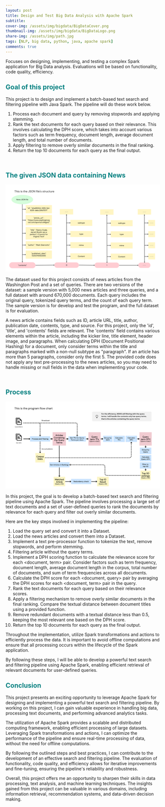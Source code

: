 ```yaml
---
layout: post
title: Design and Test Big Data Analysis with Apache Spark
subtitle:
cover-img: /assets/img/bigdata/BigDataCover.png
thumbnail-img: /assets/img/bigdata/BigDataLogo.png
share-img: /assets/img/path.jpg
tags: [NLP, big data, python, java, apache spark]
comments: true
---
```


Focuses on designing, implementing, and testing a complex Spark application for Big Data analysis. Evaluations will be based on functionality, code quality, efficiency.

## <Text style="color:#008080">Goal of this project</Text>

This project is to design and implement a batch-based text search and filtering pipeline with Java Spark.
The pipeline will do these work below.

1. Process each document and query by removing stopwords and applying stemming.
2. Rank the text documents for each query based on their relevance. This involves calculating the DPH score, which takes into account various factors such as term frequency, document length, average document length, and total number of documents.
3. Apply filtering to remove overly similar documents in the final ranking.
4. Return the top 10 documents for each query as the final output.

<br>

## <Text style="color:#008080"> The given JSON data containing News </Text>

![Json file](../assets/img/bigdata/json.png)

The dataset used for this project consists of news articles from the Washington Post and a set of queries. There are two versions of the dataset: a sample version with 5,000 news articles and three queries, and a full dataset with around 670,000 documents. Each query includes the original query, tokenized query terms, and the count of each query term. The sample version is for develop and test the program, and the full dataset is for evaluation.

A news article contains fields such as ID, article URL, title, author, publication date, contents, type, and source. For this project, only the 'id', 'title', and 'contents' fields are relevant. The 'contents' field contains various elements within the article, including the kicker line, title element, header image, and paragraphs. When calculating DPH (Document Positional Hashing) for a document, only consider terms within the title and paragraphs marked with a non-null subtype as "paragraph". If an article has more than 5 paragraphs, consider only the first 5. The provided code does not apply any text pre-processing to the news articles, so you may need to handle missing or null fields in the data when implementing your code.

<br>

## <Text style="color:#008080"> Process </Text>

![Process map](../assets/img/bigdata/queries.png)

In this project, the goal is to develop a batch-based text search and filtering pipeline using Apache Spark. The pipeline involves processing a large set of text documents and a set of user-defined queries to rank the documents by relevance for each query and filter out overly similar documents.

Here are the key steps involved in implementing the pipeline:

1. Load the query set and convert it into a Dataset<Query>.
2. Load the news articles and convert them into a Dataset<NewsArticle>.
3. Implement a text pre-processor function to tokenize the text, remove stopwords, and perform stemming.
4. Filtering article without the query terms.
5. Implement a DPH scoring function to calculate the relevance score for each <document, term> pair. Consider factors such as term frequency, document length, average document length in the corpus, total number of documents, and sum of term frequencies across all documents.
6. Calculate the DPH score for each <document, query> pair by averaging the DPH scores for each <document, term> pair in the query.
7. Rank the text documents for each query based on their relevance scores.
8. Apply a filtering mechanism to remove overly similar documents in the final ranking. Compare the textual distance between document titles using a provided function.
9. Remove redundant documents with a textual distance less than 0.5, keeping the most relevant one based on the DPH score.
10. Return the top 10 documents for each query as the final output.

Throughout the implementation, utilize Spark transformations and actions to efficiently process the data. It is important to avoid offline computations and ensure that all processing occurs within the lifecycle of the Spark application.

By following these steps, I will be able to develop a powerful text search and filtering pipeline using Apache Spark, enabling efficient retrieval of relevant documents for user-defined queries.

## <Text style="color:#008080"> Conclusion</Text>

This project presents an exciting opportunity to leverage Apache Spark for designing and implementing a powerful text search and filtering pipeline. By working on this project, I can gain valuable experience in handling big data, processing text documents, and performing advanced analytics tasks.

The utilization of Apache Spark provides a scalable and distributed computing framework, enabling efficient processing of large datasets. Leveraging Spark transformations and actions, I can optimize the performance of the pipeline and ensure real-time processing of data, without the need for offline computations.

By following the outlined steps and best practices, I can contribute to the development of an effective search and filtering pipeline. The evaluation of functionality, code quality, and efficiency allows for iterative improvements and fine-tuning, ensuring the pipeline's reliability and robustness.

Overall, this project offers me an opportunity to sharpen their skills in data processing, text analysis, and machine learning techniques. The insights gained from this project can be valuable in various domains, including information retrieval, recommendation systems, and data-driven decision making.
